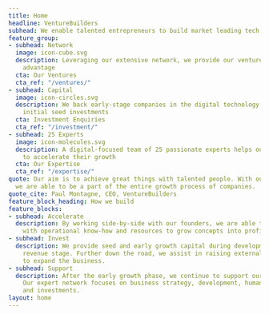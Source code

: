 ```yaml
---
title: Home
headline: VentureBuilders
subhead: We enable talented entrepreneurs to build market leading tech companies
feature_group:
- subhead: Network
  image: icon-cube.svg
  description: Leveraging our extensive network, we provide our ventures with an unprecedented
    advantage
  cta: Our Ventures
  cta_ref: "/ventures/"
- subhead: Capital
  image: icon-circles.svg
  description: We back early-stage companies in the digital technology space with
    initial seed investments
  cta: Investment Enquiries
  cta_ref: "/investment/"
- subhead: 25 Experts
  image: icon-molecules.svg
  description: A digital-focused team of 25 passionate experts helps our ventures
    to accelerate their growth
  cta: Our Expertise
  cta_ref: "/expertise/"
quote: Our aim is to achieve great things with talented people. With our unique positioning,
  we are able to be a part of the entire growth process of companies.
quote_cite: Paul Montagne, CEO, VentureBuilders
feature_block_heading: How we build
feature_blocks:
- subhead: Accelerate
  description: By working side-by-side with our founders, we are able to provide them
    with operational know-how and resources to grow concepts into profitable businesses.
- subhead: Invest
  description: We provide seed and early growth capital during development and early
    revenue stage. Further down the road, we assist in raising external growth capital
    to expand the business.
- subhead: Support
  description: After the early growth phase, we continue to support our founders.
    Our expert network focuses on business strategy, development, human resources
    and investments.
layout: home
---
```


